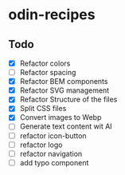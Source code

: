 # odin-recipes

## Todo

- [x] Refactor colors
- [ ] Refactor spacing
- [x] Refactor BEM components
- [x] Refactor SVG management
- [x] Refactor Structure of the files
- [x] Split CSS files
- [x] Convert images to Webp
- [ ] Generate text content wit AI
- [ ] refactor icon-button
- [ ] refactor logo
- [ ] refactor navigation
- [ ] add typo component